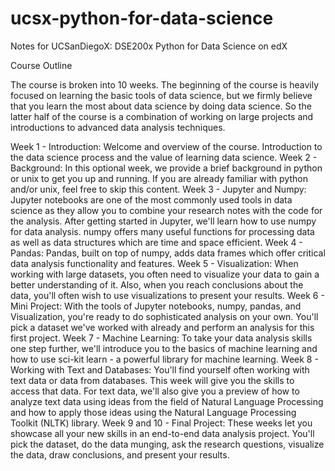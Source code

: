# ucsx-python-for-data-science
Notes for UCSanDiegoX: DSE200x Python for Data Science on edX

Course Outline

The course is broken into 10 weeks.  The beginning of the course is heavily focused on learning the basic tools of data science, but we firmly believe that you learn the most about data science by doing data science.  So the latter half of the course is a combination of working on large projects and introductions to advanced data analysis techniques.

Week 1 - Introduction:  Welcome and overview of the course.  Introduction to the data science process and the value of learning data science.
Week 2 - Background:  In this optional week, we provide a brief background in python or unix to get you up and running.  If you are already familiar with python and/or unix, feel free to skip this content.
Week 3 - Jupyter and Numpy:  Jupyter notebooks are one of the most commonly used tools in data science as they allow you to combine your research notes with the code for the analysis.  After getting started in Jupyter, we'll learn how to use numpy for data analysis.  numpy offers many useful functions for processing data as well as data structures which are time and space efficient.
Week 4 - Pandas:  Pandas, built on top of numpy,  adds data frames which offer critical data analysis functionality and features.
Week 5 - Visualization:  When working with large datasets, you often need to visualize your data to gain a better understanding of it. Also, when you reach conclusions about the data, you'll often wish to use visualizations to present your results.
Week 6 - Mini Project:  With the tools of Jupyter notebooks, numpy, pandas, and Visualization, you're ready to do sophisticated analysis on your own.  You'll pick a dataset we've worked with already and perform an analysis for this first project.
Week 7 - Machine Learning:  To take your data analysis skills one step further, we'll introduce you to the basics of machine learning and how to use sci-kit learn - a powerful library for machine learning.
Week 8 - Working with Text and Databases:  You'll find yourself often working with text data or data from databases.  This week will give you the skills to access that data.  For text data, we'll also give you a preview of how to analyze text data using ideas from the field of Natural Language Processing and how to apply those ideas using the Natural Language Processing Toolkit (NLTK) library.
Week 9 and 10 - Final Project:  These weeks let you showcase all your new skills in an end-to-end data analysis project.  You'll pick the dataset, do the data munging, ask the research questions, visualize the data, draw conclusions, and present your results. 
